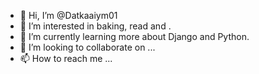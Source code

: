 - 👋 Hi, I’m @Datkaaiym01
- 👀 I’m interested in baking, read and .
- 🌱 I’m currently learning more about Django and Python.
- 💞️ I’m looking to collaborate on ...
- 📫 How to reach me ...

<!---
Datkaaiym01/Datkaaiym01 is a ✨ special ✨ repository because its `README.md` (this file) appears on your GitHub profile.
You can click the Preview link to take a look at your changes.
--->
